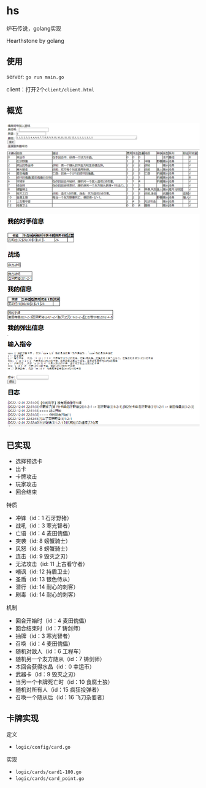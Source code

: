 # hs
炉石传说，golang实现

Hearthstone by golang

## 使用

server: `go run main.go`

client：打开2个`client/client.html`

## 概览

![](./example/overview/1.png)

![](./example/overview/2.png)

## 已实现

- 选择预选卡
- 出卡
- 卡牌攻击
- 玩家攻击
- 回合结束

特质
- 冲锋（id：1 石牙野猪）
- 战吼（id：3 寒光智者）
- 亡语（id：4 麦田傀儡）
- 突袭（id: 8 螃蟹骑士）
- 风怒（id: 8 螃蟹骑士）
- 连击（id: 9 毁灭之刃）
- 无法攻击（id: 11 上古看守者）
- 嘲讽（id: 12 持盾卫士）
- 圣盾（id: 13 银色侍从）
- 潜行（id: 14 耐心的刺客）
- 剧毒（id: 14 耐心的刺客）

机制
- 回合开始时（id：4 麦田傀儡）
- 回合结束时（id：7 铸剑师）
- 抽牌（id：3 寒光智者）
- 召唤（id：4 麦田傀儡）
- 随机对敌人（id：6 工程车）
- 随机另一个友方随从（id：7 铸剑师）
- 本回合获得水晶（id：0 幸运币）
- 武器卡（id：9 毁灭之刃）
- 当另一个卡牌死亡时（id：10 食腐土狼）
- 随机对所有人（id：15 疯狂投弹者）
- 召唤一个随从后（id：16 飞刀杂耍者）

## 卡牌实现

定义
- `logic/config/card.go`

实现
- `logic/cards/card1-100.go`
- `logic/cards/card_point.go`
